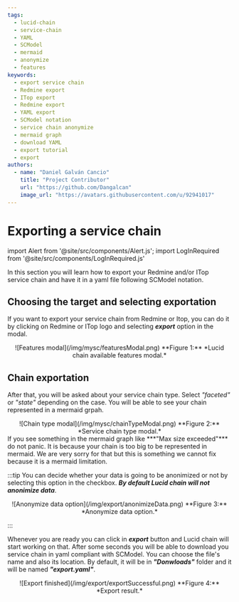 ```yaml
---
tags:
  - lucid-chain
  - service-chain
  - YAML
  - SCModel
  - mermaid
  - anonymize
  - features
keywords:
  - export service chain
  - Redmine export
  - ITop export
  - Redmine export
  - YAML export
  - SCModel notation
  - service chain anonymize
  - mermaid graph
  - download YAML
  - export tutorial
  - export
authors: 
  - name: "Daniel Galván Cancio"
    title: "Project Contributor"
    url: "https://github.com/Dangalcan"
    image_url: "https://avatars.githubusercontent.com/u/92941017"
---
```


# Exporting a service chain

import Alert from '@site/src/components/Alert.js';
import LogInRequired from '@site/src/components/LogInRequired.js'

<LogInRequired/>

In this section you will learn how to export your Redmine and/or ITop service chain and have it in a yaml file following SCModel notation.

## Choosing the target and selecting exportation

If you want to export your service chain from Redmine or Itop, you can do it by clicking on Redmine or ITop logo and selecting ***export*** option in the modal.

<div align="center">
![Features modal](/img/mysc/featuresModal.png)  
**Figure 1:** *Lucid chain available features modal.*
</div>

## Chain exportation

After that, you will be asked about your service chain type. Select *"faceted"* or *"state"* depending on the case. You will be able to see your chain represented in a mermaid grpah.

<div align="center">
![Chain type modal](/img/mysc/chainTypeModal.png)  
**Figure 2:** *Service chain type modal.*
</div>

<Alert>
If you see something in the mermaid graph like ***"Max size exceeded"*** do not panic. It is because your chain is too big to be represented in mermaid. We are very sorry for that but this is something we cannot fix because it is a mermaid limitation.
</Alert>

:::tip
You can decide whether your data is going to be anonimized or not by selecting this option in the checkbox. ***By default Lucid chain will not anonimize data***.

<div align="center">
![Anonymize data option](/img/export/anonimizeData.png)  
**Figure 3:** *Anonymize data option.*
</div>

:::

Whenever you are ready you can click in ***export*** button and Lucid chain will start working on that. After some seconds you will be able to download you service chain in yaml compliant with SCModel. You can choose the file's name and also its location. By default, it will be in ***"Donwloads"*** folder and it will be named ***"export.yaml"***.

<div align="center">
![Export finished](/img/export/exportSuccessful.png)  
**Figure 4:** *Export result.*
</div>
